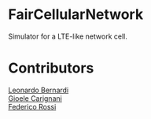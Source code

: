 # FairCellularNetwork
Simulator for a LTE-like network cell.

# Contributors
[Leonardo Bernardi](https://github.com/bernardileonardo)<br>
[Gioele Carignani](https://github.com/gioelec/)<br>
[Federico Rossi](https://github.com/federicorossifr)<br>
